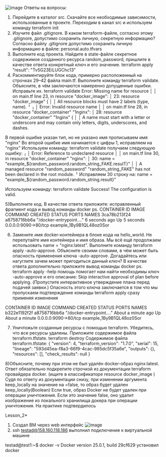 ![image](https://github.com/AntonStogov/netology_terraform/assets/97850376/77bc20ed-a800-4a4e-bb8d-a6b798f2cd38)
Ответы на вопросы:
1) Перейдите в каталог src. Скачайте все необходимые зависимости, использованные в проекте.
   Переходим в канал src и используем команду terraform init
2) Изучите файл .gitignore. В каком terraform-файле, согласно этому .gitignore, допустимо сохранить личную, секретную информацию?
   Согласно файлу .gitignore допустимо сохранить личную информацию в файле: personal.auto.tfvars
3) Выполните код проекта. Найдите в state-файле секретное содержимое созданного ресурса random_password, пришлите в качестве ответа конкретный ключ и его значение.
   terraform apply
   "result": "Tv5G23EiLUGChc13"
4) Раскомментируйте блок кода, примерно расположенный на строчках 29–42 файла main.tf. Выполните команду terraform validate. Объясните, в чём заключаются намеренно допущенные ошибки. Исправьте их.
   terraform validate
    Error: Missing name for resource 
│ 
│   on main.tf line 23, in resource "docker_image":
│   23: resource "docker_image" {
│ 
│ All resource blocks must have 2 labels (type, name).
╵
╷
│ Error: Invalid resource name
│ 
│   on main.tf line 28, in resource "docker_container" "1nginx":
│   28: resource "docker_container" "1nginx" {
│ 
│ A name must start with a letter or underscore and may contain only letters, digits, underscores, and dashes.

В первой ошибке указан тип, но не указано имя прописываем имя "nginx"
Во второй ошибке имя начинается с цифры 1, исправляем на "nginx"
Используем команду:
terraform validate
получаем следующую ошибку:
╷
│ Error: Reference to undeclared resource
│ 
│   on main.tf line 30, in resource "docker_container" "nginx":
│   30:   name  = "example_${random_password.random_string_FAKE.resulT}"
│ 
│ A managed resource "random_password" "random_string_FAKE" has not been declared in the root module.
╵
Исправляем 30 строку на: name  = "example_${random_password.random_string.result}"

Используем команду:
terraform validate
Success! The configuration is valid.

5)Выполните код. В качестве ответа приложите: исправленный фрагмент кода и вывод команды docker ps.
  CONTAINER ID   IMAGE          COMMAND                  CREATED         STATUS         PORTS                  NAMES
3ca78b213f24   a8758716bb6a   "/docker-entrypoint.…"   6 seconds ago   Up 5 seconds   0.0.0.0:9090->80/tcp   example_1By9B1QL48oz0Sor

6) Замените имя docker-контейнера в блоке кода на hello_world. Не перепутайте имя контейнера и имя образа. Мы всё ещё продолжаем использовать name = "nginx:latest".
Выполните команду terraform apply -auto-approve. Объясните своими словами, в чём может быть опасность применения ключа -auto-approve. Догадайтесь или нагуглите зачем может пригодиться данный ключ? В качестве ответа дополнительно приложите вывод команды docker ps.
terraform apply -help помощь помогает нам найти необходимы ключ -auto-approve и его описание: Skip interactive approval of plan before applying. (Пропустите интерактивное утверждение плана перед подачей заявки.)
Опасность этого ключа заключается в том что мы пропускаем подтверждение команды terraform apply сразу применяя изменения

CONTAINER ID   IMAGE          COMMAND                  CREATED              STATUS              PORTS                  NAMES
b322e1192f2f   a8758716bb6a   "/docker-entrypoint.…"   About a minute ago   Up About a minute   0.0.0.0:9090->80/tcp   example_1By9B1QL48oz0Sor

7) Уничтожьте созданные ресурсы с помощью terraform. Убедитесь, что все ресурсы удалены. Приложите содержимое файла terraform.tfstate.
terraform destroy
Содержимое файла terraform.tfstate:
{
  "version": 4,
  "terraform_version": "1.7.0",
  "serial": 15,
  "lineage": "593d45ea-f8a3-66f9-4cac-985dc5f35a6e",
  "outputs": {},
  "resources": [],
  "check_results": null
}

8)Объясните, почему при этом не был удалён docker-образ nginx:latest. Ответ обязательно подкрепите строчкой из документации terraform провайдера docker. (ищите в классификаторе resource docker_image )
Судя по ответу из документации снизу, при изменении аргумента keep_locally на значение на =false, то образ будет удален
keep_locally(Boolean) Если true, образ Docker не будет удален при операции уничтожения. Если это значение false, оно удалит изображение из локального хранилища докера при операции уничтожения.
На практике подтвердилось

Lesson_2*
1) Создал ВМ через web интерфейс
   ![image](https://github.com/AntonStogov/netology_terraform/assets/97850376/182f19fb-38da-4439-ae24-6dbad37072b6)
2) ssh testad@158.160.118.186
выполнил подключение к виртуальной машине

testad@test1:~$ docker -v
Docker version 25.0.1, build 29cf629
установил docker





